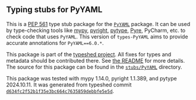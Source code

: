 ## Typing stubs for PyYAML

This is a [PEP 561](https://peps.python.org/pep-0561/)
type stub package for the [`PyYAML`](https://github.com/yaml/pyyaml) package.
It can be used by type-checking tools like
[mypy](https://github.com/python/mypy/),
[pyright](https://github.com/microsoft/pyright),
[pytype](https://github.com/google/pytype/),
[Pyre](https://pyre-check.org/),
PyCharm, etc. to check code that uses `PyYAML`. This version of
`types-PyYAML` aims to provide accurate annotations for
`PyYAML==6.0.*`.

This package is part of the [typeshed project](https://github.com/python/typeshed).
All fixes for types and metadata should be contributed there.
See [the README](https://github.com/python/typeshed/blob/main/README.md)
for more details. The source for this package can be found in the
[`stubs/PyYAML`](https://github.com/python/typeshed/tree/main/stubs/PyYAML)
directory.

This package was tested with
mypy 1.14.0,
pyright 1.1.389,
and pytype 2024.10.11.
It was generated from typeshed commit
[`d634fc2f52b1f35e3bc664c7635859debbfe5e5d`](https://github.com/python/typeshed/commit/d634fc2f52b1f35e3bc664c7635859debbfe5e5d).